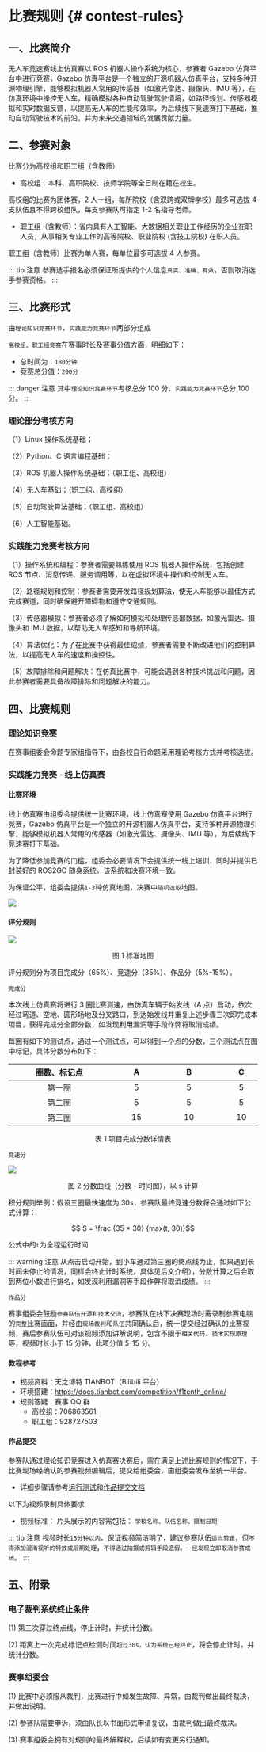 # 比赛规则 {# contest-rules}

## 一、比赛简介
无人车竞速赛线上仿真赛以 ROS 机器人操作系统为核心，参赛者 Gazebo 仿真平台中进行竞赛，Gazebo 仿真平台是一个独立的开源机器人仿真平台，支持多种开源物理引擎，能够模拟机器人常用的传感器（如激光雷达、摄像头、IMU 等），在仿真环境中操控无人车，精确模拟各种自动驾驶驾驶情境，如路径规划、传感器模拟和实时数据反馈，以提高无人车的性能和效率，为后续线下竞速赛打下基础，推动自动驾驶技术的前沿，并为未来交通领域的发展贡献力量。

## 二、参赛对象
比赛分为高校组和职工组（含教师）

- 高校组：本科、高职院校、技师学院等全日制在籍在校生。

高校组的比赛为团体赛，2 人一组，每所院校（含双跨或双牌学校）最多可选拔 4 支队伍且不得跨校组队，每支参赛队可指定 1-2 名指导老师。

- 职工组（含教师）：省内具有人工智能、大数据相关职业工作经历的企业在职人员，从事相关专业工作的高等院校、职业院校 (含技工院校) 在职人员。

职工组（含教师）比赛为单人赛，每单位最多可选拔 4 人参赛。

::: tip 注意
参赛选手报名必须保证所提供的个人信息`真实、准确、有效`，否则取消选手参赛资格。
:::

## 三、比赛形式
由`理论知识竞赛环节`、`实践能力竞赛环节`两部分组成

`高校组、职工组竞赛`在赛事时长及赛事分值方面，明细如下：

- 总时间为：`180分钟`
- 竞赛总分值：`200分`

::: danger 注意
其中`理论知识竞赛环节`考核总分 100 分、`实践能力竞赛环节`总分 100 分。
:::

### 理论部分考核方向

（1）Linux 操作系统基础；

（2）Python、C 语言编程基础；

（3）ROS 机器人操作系统基础；（职工组、高校组）

（4）无人车基础；（职工组、高校组）

（5）自动驾驶算法基础；（职工组、高校组）

（6）人工智能基础。

### 实践能力竞赛考核方向

（1）操作系统和编程：参赛者需要熟练使用 ROS 机器人操作系统，包括创建 ROS 节点、消息传递、服务调用等，以在虚拟环境中操作和控制无人车。

（2）路径规划和控制：参赛者需要开发路径规划算法，使无人车能够以最佳方式完成赛道，同时确保避开障碍物和遵守交通规则。

（3）传感器模拟：参赛者必须了解如何模拟和处理传感器数据，如激光雷达、摄像头和 IMU 数据，以帮助无人车感知和导航环境。

（4）算法优化：为了在比赛中获得最佳成绩，参赛者需要不断改进他们的控制算法，以提高无人车的速度和操控性。

（5）故障排除和问题解决：在仿真比赛中，可能会遇到各种技术挑战和问题，因此参赛者需要具备故障排除和问题解决的能力。

## 四、比赛规则

### 理论知识竞赛

在赛事组委会命题专家组指导下，由各校自行命题采用理论考核方式并考核选拔。

### 实践能力竞赛 - 线上仿真赛

#### 比赛环境

线上仿真赛由组委会提供统一比赛环境，线上仿真赛使用 Gazebo 仿真平台进行竞赛，Gazebo 仿真平台是一个独立的开源机器人仿真平台，支持多种开源物理引擎，能够模拟机器人常用的传感器（如激光雷达、摄像头、IMU 等），为后续线下竞速赛打下基础。

为了降低参加竞赛的门槛，组委会必要情况下会提供统一线上培训，同时并提供已封装好的 ROS2GO 随身系统。该系统和决赛环境一致。

为保证公平，组委会提供`1-3`种仿真地图，决赛中`随机选取`地图。

![](https://tianbot-pic.oss-cn-beijing.aliyuncs.com/tianbot-pic/Tianbot-Docimage-20231122164115659.png)

#### 评分规则

![](https://tianbot-pic.oss-cn-beijing.aliyuncs.com/tianbot-pic/Tianbot-Doc202310301008327.png)

<p style="text-align:center"> 图 1 标准地图 </p>

评分规则分为项目完成分（65%）、竞速分（35%）、作品分（5%-15%）。

`完成分`

本次线上仿真赛将进行 3 圈比赛测速，由仿真车辆于始发线（A 点）启动，依次经过弯道、空地、圆形场地及分叉路口，到达始发线并重复上述步骤三次即完成本项目，获得完成分全部分数，如发现利用漏洞等手段作弊将取消成绩。

每圈有如下的测试点，通过一个测试点，可以得到一个点的分数，三个测试点在图中标记，具体分数分布如下：

| <div style="width:190px">圈数、标记点</div> | <div style="width:90px"> A </div> | <div style="width:90px">B</div> | <div style="width:90px">C</div>  |
|:--:|:--:|:--:|:--:|
|第一圈 | 5 | 5 | 5 |
|第二圈	| 5 | 5 | 5 |
|第三圈	| 15 | 10 | 10 |

<p style="text-align:center"> 表 1 项目完成分数详情表 </p>

`竞速分`

![](https://tianbot-pic.oss-cn-beijing.aliyuncs.com/tianbot-pic/Tianbot-Doc202310301017492.png)

<p style="text-align: center"> 图 2 分数曲线（分数 - 时间图），以 s 计算 </p>

积分规则举例：假设三圈最快速度为 30s，参赛队最终竞速分数将会通过如下公式计算：

$$ S = \frac {35 * 30}  {max(t, 30)}$$

公式中的`t`为全程运行时间

::: warning 注意
从点击启动开始，到小车通过第三圈的终点线为止，如果遇到长时间未停止的情况，同样会终止计时系统，具体见后文介绍），分数计算之后会取到两位小数进行排名，如发现利用漏洞等手段作弊将取消成绩。
:::

<!-- `额外分`

- 第一种：登录自己的 Github 账号（团队中有一个即可），打开 [https://github.com/tianbot/tianracer](https://github.com/tianbot/tianracer)，并`点击 Star 按钮`，显示出`Starred`，在测试页面同时显示，此项分值 5 分。

![](https://tianbot-pic.oss-cn-beijing.aliyuncs.com/tianbot-pic/Tianbot-Doc202310301021856.png)

<p style="text-align:center"> 图 3 额外分数图 </p>

::: tip 提示
在录制参赛视频测试时，需要显示出自己的 id 和点击的 star 按钮，如图，我们将会在赛后在原有的分数上添加 5 分。
:::

- 第二种：赛事组委会鼓励参赛队伍开源，参赛队可使用相关代码开源平台如（`Github、Gitee、Gitlab`等）提交参赛使用相关代码、技术报告、视频等，赛事组委会会根据开源情况进行打分，此项分值 5-10 分。 -->

`作品分`

赛事组委会鼓励`参赛队伍开源和技术交流`，参赛队在线下决赛现场时需录制参赛电脑的`完整`比赛画面，并经由`现场裁判`和`队伍`共同确认后，统一提交经过确认的比赛视频，赛后参赛队伍可对该视频添加讲解说明，包含不限于`相关代码`、`技术实现原理`等，视频时长小于 15 分钟，此项分值 5-15 分。

#### 教程参考
- 视频资料：天之博特 TIANBOT（Bilibili 平台）
- 环境搭建：https://docs.tianbot.com/competition/f1tenth_online/
- 规则答疑：赛事 QQ 群
     - 高校组：706863561
     - 职工组：928727503

#### 作品提交
参赛队通过理论知识竞赛进入仿真赛决赛后，需在满足上述比赛规则的情况下，于比赛现场经确认的参赛视频编辑后，提交给组委会，由组委会发布至统一平台。

- 详细步骤请参考[运行测试](./run-and-test.md)和[作品提交文档](./submit-works.md)

以下为视频录制具体要求

- 视频标准：
片头展示的内容需包括： `学校名称、队伍名称、摄制日期`

::: tip 注意
视频时长`15分钟以内`，保证视频简洁明了，建议参赛队伍`适当剪辑`，但`不得添加混淆视听的特效或后期处理`，`不得通过拍摄或剪辑手段造假。一经发现立即取消参赛成绩`。
:::

## 五、附录

### 电子裁判系统终止条件

(1) 第三次穿过终点线，停止计时，并统计分数。

(2) 距离上一次完成标记点检测时间`超过30s，认为系统已经终止`，将会停止计时，并统计分数。

### 赛事组委会

(1) 比赛中必须服从裁判，比赛进行中如发生故障、异常，由裁判做出最终裁决，并做出说明。

(2) 参赛队需要申诉，须由队长以书面形式申请复议，由裁判做出最终裁决。

(3) 赛事组委会拥有对规则的最终解释权，后续如有变更另行通知。